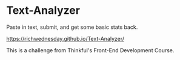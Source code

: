 # Text-Analyzer

Paste in text, submit, and get some basic stats back.

https://richwednesday.github.io/Text-Analyzer/

This is a challenge from Thinkful's Front-End Development Course.
